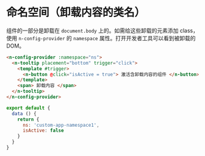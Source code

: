 # 命名空间（卸载内容的类名）

组件的一部分是卸载在 `document.body` 上的。如需给这些卸载的元素添加 class，使用 `n-config-provider` 的 `namespace` 属性。打开开发者工具可以看到被卸载的 DOM。

```html
<n-config-provider :namespace="ns">
  <n-tooltip placement="bottom" trigger="click">
    <template #trigger>
      <n-button @click="isActive = true"> 激活含卸载内容的组件 </n-button>
    </template>
    <span> 卸载内容 </span>
  </n-tooltip>
</n-config-provider>
```

```js
export default {
  data () {
    return {
      ns: 'custom-app-namespace1',
      isActive: false
    }
  }
}
```
